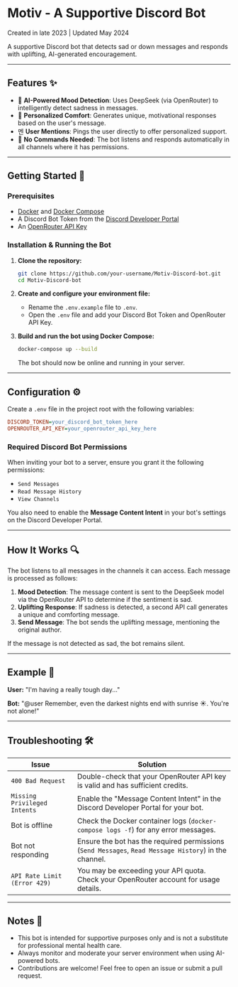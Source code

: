 # Motiv - A Supportive Discord Bot

Created in late 2023 | Updated May 2024

A supportive Discord bot that detects sad or down messages and responds with uplifting, AI-generated encouragement.

---

## Features ✨

- 🧠 **AI-Powered Mood Detection**: Uses DeepSeek (via OpenRouter) to intelligently detect sadness in messages.
- 💬 **Personalized Comfort**: Generates unique, motivational responses based on the user's message.
- 멘 **User Mentions**: Pings the user directly to offer personalized support.
- 🤖 **No Commands Needed**: The bot listens and responds automatically in all channels where it has permissions.

---

## Getting Started 🚀

### Prerequisites

- [Docker](https://www.docker.com/get-started) and [Docker Compose](https://docs.docker.com/compose/install/)
- A Discord Bot Token from the [Discord Developer Portal](https://discord.com/developers/applications)
- An [OpenRouter API Key](https://openrouter.ai/)

### Installation & Running the Bot

1.  **Clone the repository:**
    ```bash
    git clone https://github.com/your-username/Motiv-Discord-bot.git
    cd Motiv-Discord-bot
    ```

2.  **Create and configure your environment file:**
    - Rename the `.env.example` file to `.env`.
    - Open the `.env` file and add your Discord Bot Token and OpenRouter API Key.

3.  **Build and run the bot using Docker Compose:**
    ```bash
    docker-compose up --build
    ```
    The bot should now be online and running in your server.

---

## Configuration ⚙️

Create a `.env` file in the project root with the following variables:

```ini
DISCORD_TOKEN=your_discord_bot_token_here
OPENROUTER_API_KEY=your_openrouter_api_key_here
```

### Required Discord Bot Permissions

When inviting your bot to a server, ensure you grant it the following permissions:

- `Send Messages`
- `Read Message History`
- `View Channels`

You also need to enable the **Message Content Intent** in your bot's settings on the Discord Developer Portal.

---

## How It Works 🔍

The bot listens to all messages in the channels it can access. Each message is processed as follows:

1.  **Mood Detection**: The message content is sent to the DeepSeek model via the OpenRouter API to determine if the sentiment is sad.
2.  **Uplifting Response**: If sadness is detected, a second API call generates a unique and comforting message.
3.  **Send Message**: The bot sends the uplifting message, mentioning the original author.

If the message is not detected as sad, the bot remains silent.

---

## Example 💬

**User:** "I'm having a really tough day..."

**Bot:** "@user Remember, even the darkest nights end with sunrise ☀️. You're not alone!"

---

## Troubleshooting 🛠️

| Issue                      | Solution                                                                                        |
| -------------------------- | ----------------------------------------------------------------------------------------------- |
| `400 Bad Request`          | Double-check that your OpenRouter API key is valid and has sufficient credits.                  |
| `Missing Privileged Intents` | Enable the "Message Content Intent" in the Discord Developer Portal for your bot.               |
| Bot is offline             | Check the Docker container logs (`docker-compose logs -f`) for any error messages.              |
| Bot not responding         | Ensure the bot has the required permissions (`Send Messages`, `Read Message History`) in the channel. |
| `API Rate Limit (Error 429)` | You may be exceeding your API quota. Check your OpenRouter account for usage details.           |

---

## Notes 📌

- This bot is intended for supportive purposes only and is not a substitute for professional mental health care.
- Always monitor and moderate your server environment when using AI-powered bots.
- Contributions are welcome! Feel free to open an issue or submit a pull request.
